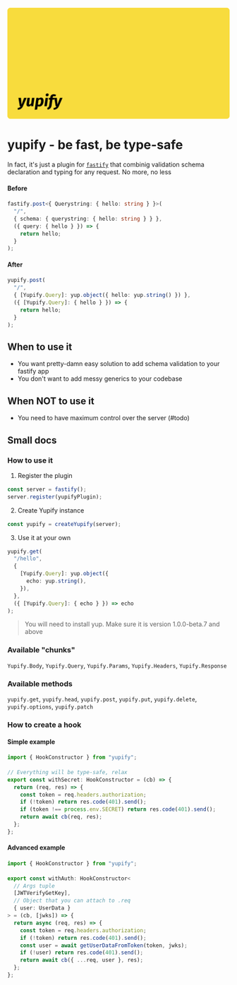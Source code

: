 ![cover](cover.png)

# yupify - be fast, be type-safe

In fact, it's just a plugin for [`fastify`](https://github.com/fastify/fastify) that combinig validation schema declaration and typing for any request. No more, no less

#### Before

```ts
fastify.post<{ Querystring: { hello: string } }>(
  "/",
  { schema: { querystring: { hello: string } } },
  ({ query: { hello } }) => {
    return hello;
  }
);
```

#### After

```ts
yupify.post(
  "/",
  { [Yupify.Query]: yup.object({ hello: yup.string() }) },
  ({ [Yupify.Query]: { hello } }) => {
    return hello;
  }
);
```

## When to use it

- You want pretty-damn easy solution to add schema validation to your fastify app
- You don't want to add messy generics to your codebase

## When NOT to use it

- You need to have maximum control over the server (#todo)

## Small docs

### How to use it

1. Register the plugin

```ts
const server = fastify();
server.register(yupifyPlugin);
```

2. Create Yupify instance

```ts
const yupify = createYupify(server);
```

3. Use it at your own

```ts
yupify.get(
  "/hello",
  {
    [Yupify.Query]: yup.object({
      echo: yup.string(),
    }),
  },
  ({ [Yupify.Query]: { echo } }) => echo
);
```

> You will need to install yup. Make sure it is version 1.0.0-beta.7 and above

### Available "chunks"

`Yupify.Body`, `Yupify.Query`, `Yupify.Params`, `Yupify.Headers`, `Yupify.Response`

### Available methods

`yupify.get`, `yupify.head`, `yupify.post`, `yupify.put`, `yupify.delete`, `yupify.options`, `yupify.patch`

### How to create a hook

#### Simple example

```ts
import { HookConstructor } from "yupify";

// Everything will be type-safe, relax
export const withSecret: HookConstructor = (cb) => {
  return (req, res) => {
    const token = req.headers.authorization;
    if (!token) return res.code(401).send();
    if (token !== process.env.SECRET) return res.code(401).send();
    return await cb(req, res);
  };
};
```

#### Advanced example

```ts
import { HookConstructor } from "yupify";

export const withAuth: HookConstructor<
  // Args tuple
  [JWTVerifyGetKey],
  // Object that you can attach to .req
  { user: UserData }
> = (cb, [jwks]) => {
  return async (req, res) => {
    const token = req.headers.authorization;
    if (!token) return res.code(401).send();
    const user = await getUserDataFromToken(token, jwks);
    if (!user) return res.code(401).send();
    return await cb({ ...req, user }, res);
  };
};
```
